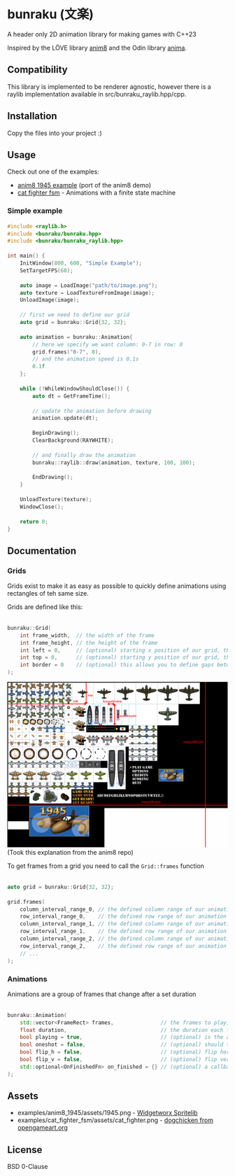 # bunraku (文楽)

A header only 2D animation library for making games with C++23

Inspired by the LÖVE library [anim8](https://github.com/kikito/anim8) and the Odin library [anima](https://github.com/atomicptr/anima).

## Compatibility

This library is implemented to be renderer agnostic, however there is a raylib implementation available in src/bunraku\_raylib.hpp/cpp.

## Installation

Copy the files into your project :)

## Usage

Check out one of the examples:

- [anim8 1945 example](./examples/anim8_1945/src/main.cpp) (port of the anim8 demo)
- [cat fighter fsm](./examples/cat_fighter_fsm/src/main.cpp) - Animations with a finite state machine

### Simple example

```cpp
#include <raylib.h>
#include <bunraku/bunraku.hpp>
#include <bunraku/bunraku_raylib.hpp>

int main() {
    InitWindow(800, 600, "Simple Example");
    SetTargetFPS(60);

    auto image = LoadImage("path/to/image.png");
    auto texture = LoadTextureFromImage(image);
    UnloadImage(image);

    // first we need to define our grid
    auto grid = bunraku::Grid{32, 32};

    auto animation = bunraku::Animation{
        // here we specify we want column: 0-7 in row: 0
        grid.frames("0-7", 0),
        // and the animation speed is 0.1s
        0.1f
    };

    while (!WhileWindowShouldClose()) {
        auto dt = GetFrameTime();

        // update the animation before drawing
        animation.update(dt);

        BeginDrawing();
        ClearBackground(RAYWHITE);

        // and finally draw the animation
        bunraku::raylib::draw(animation, texture, 100, 100);

        EndDrawing();
    }

    UnloadTexture(texture);
    WindowClose();

    return 0;
}
```

## Documentation

### Grids

Grids exist to make it as easy as possible to quickly define animations using rectangles of teh same size.

Grids are defined like this:

```cpp

bunraku::Grid(
    int frame_width,  // the width of the frame
    int frame_height, // the height of the frame
    int left = 0,     // (optional) starting x position of our grid, this is used to define multiple grids within a single file
    int top = 0,      // (optional) starting y position of our grid, this is used to define multiple grids within a single file 
    int border = 0    // (optional) this allows you to define gaps between images
);

```

![](./.github/images/grid_example.png)
(Took this explanation from the anim8 repo)

To get frames from a grid you need to call the ``Grid::frames`` function

```cpp

auto grid = bunraku::Grid{32, 32};

grid.frames(
    column_interval_range_0, // the defined column range of our animation
    row_interval_range_0,    // the defined row range of our animation
    column_interval_range_1, // the defined column range of our animation
    row_interval_range_1,    // the defined row range of our animation
    column_interval_range_2, // the defined column range of our animation
    row_interval_range_2,    // the defined row range of our animation
    // ...
);

```

### Animations

Animations are a group of frames that change after a set duration

```cpp

bunraku::Animation(
    std::vector<FrameRect> frames,               // the frames to play, this should be supplied using grids
    float duration,                              // the duration each frame will take until the next one will play
    bool playing = true,                         // (optional) is the animation playing? Default is true
    bool oneshot = false,                        // (optional) should the animation only play once? Default is false
    bool flip_h = false,                         // (optional) flip horizontally
    bool flip_v = false,                         // (optional) flip vertically
    std::optional<OnFinishedFn> on_finished = {} // (optional) a callback that will be called every time the current animation has finished
);

```

## Assets

- examples/anim8_1945/assets/1945.png - [Widgetworx Spritelib](http://www.widgetworx.com/widgetworx/portfolio/spritelib.html)
- examples/cat_fighter_fsm/assets/cat_fighter.png - [dogchicken from opengameart.org](https://opengameart.org/content/cat-fighter-sprite-sheet)


## License

BSD 0-Clause
